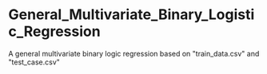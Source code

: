 # General_Multivariate_Binary_Logistic_Regression
A general multivariate binary logic regression based on "train_data.csv" and "test_case.csv"
